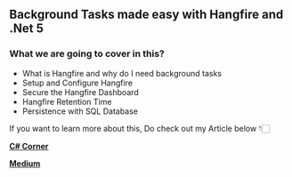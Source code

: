 
## Background Tasks made easy with Hangfire and .Net 5 

### What we are going to cover in this?
- What is Hangfire and why do I need background tasks
- Setup and Configure Hangfire
- Secure the Hangfire Dashboard
- Hangfire Retention Time
- Persistence with SQL Database


If you want to learn more about this, Do check out my Article below 👇🏻

[**C# Corner**](https://www.c-sharpcorner.com/article/background-tasks-made-easy-with-hangfire-and-net-5/ "C# Corner")

[**Medium**](https://jaykrishnareddy.medium.com/background-tasks-made-easy-with-hangfire-and-net-5-46bbd3b5ac91 "Medium")
